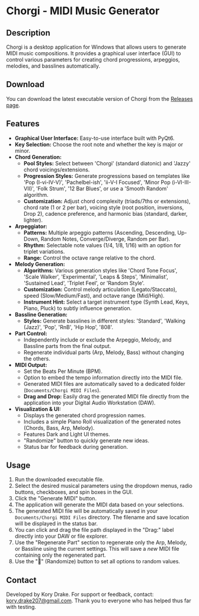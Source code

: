 # Chorgi - MIDI Music Generator

## Description

Chorgi is a desktop application for Windows that allows users to generate MIDI music compositions. It provides a graphical user interface (GUI) to control various parameters for creating chord progressions, arpeggios, melodies, and basslines automatically.

## Download

You can download the latest executable version of Chorgi from the [Releases page](https://github.com/Kory111111111111111111/Chorgi/releases).

## Features

* **Graphical User Interface:** Easy-to-use interface built with PyQt6.
* **Key Selection:** Choose the root note and whether the key is major or minor.
* **Chord Generation:**
    * **Pool Styles:** Select between 'Chorgi' (standard diatonic) and 'Jazzy' chord voicings/extensions.
    * **Progression Styles:** Generate progressions based on templates like 'Pop (I-vi-IV-V)', 'Pachelbel-ish', 'ii-V-I Focused', 'Minor Pop (i-VI-III-VII)', 'Folk Strum', '12 Bar Blues', or use a 'Smooth Random' algorithm.
    * **Customization:** Adjust chord complexity (triads/7ths or extensions), chord rate (1 or 2 per bar), voicing style (root position, inversions, Drop 2), cadence preference, and harmonic bias (standard, darker, lighter).
* **Arpeggiator:**
    * **Patterns:** Multiple arpeggio patterns (Ascending, Descending, Up-Down, Random Notes, Converge/Diverge, Random per Bar).
    * **Rhythm:** Selectable note values (1/4, 1/8, 1/16) with an option for triplet variations.
    * **Range:** Control the octave range relative to the chord.
* **Melody Generation:**
    * **Algorithms:** Various generation styles like 'Chord Tone Focus', 'Scale Walker', 'Experimental', 'Leaps & Steps', 'Minimalist', 'Sustained Lead', 'Triplet Feel', or 'Random Style'.
    * **Customization:** Control melody articulation (Legato/Staccato), speed (Slow/Medium/Fast), and octave range (Mid/High).
    * **Instrument Hint:** Select a target instrument type (Synth Lead, Keys, Piano, Pluck) to subtly influence generation.
* **Bassline Generation:**
    * **Styles:** Generate basslines in different styles: 'Standard', 'Walking (Jazz)', 'Pop', 'RnB', 'Hip Hop', '808'.
* **Part Control:**
    * Independently include or exclude the Arpeggio, Melody, and Bassline parts from the final output.
    * Regenerate individual parts (Arp, Melody, Bass) without changing the others.
* **MIDI Output:**
    * Set the Beats Per Minute (BPM).
    * Option to embed the tempo information directly into the MIDI file.
    * Generated MIDI files are automatically saved to a dedicated folder (`Documents/Chorgi MIDI Files`).
    * **Drag and Drop:** Easily drag the generated MIDI file directly from the application into your Digital Audio Workstation (DAW).
* **Visualization & UI:**
    * Displays the generated chord progression names.
    * Includes a simple Piano Roll visualization of the generated notes (Chords, Bass, Arp, Melody).
    * Features Dark and Light UI themes.
    * "Randomize" button to quickly generate new ideas.
    * Status bar for feedback during generation.

## Usage

1. Run the downloaded executable file.
2. Select the desired musical parameters using the dropdown menus, radio buttons, checkboxes, and spin boxes in the GUI.
3. Click the "Generate MIDI" button.
4. The application will generate the MIDI data based on your selections.
5. The generated MIDI file will be automatically saved in your `Documents/Chorgi MIDI Files` directory. The filename and save location will be displayed in the status bar.
6. You can click and drag the file path displayed in the "Drag:" label directly into your DAW or file explorer.
7. Use the "Regenerate Part" section to regenerate only the Arp, Melody, or Bassline using the current settings. This will save a *new* MIDI file containing only the regenerated part.
8. Use the "🎲" (Randomize) button to set all options to random values.

## Contact

Developed by Kory Drake. For support or feedback, contact: kory.drake207@gmail.com. Thank you to everyone who has helped thus far with testing.
